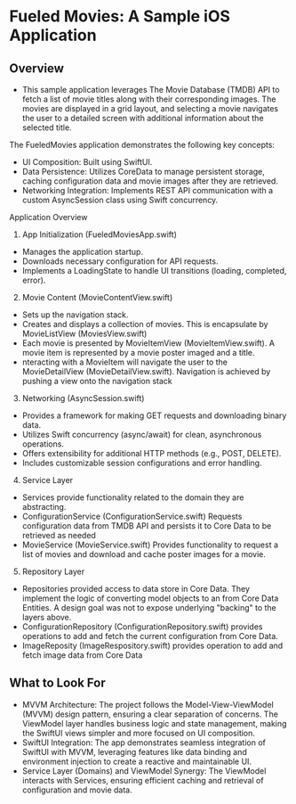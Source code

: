# Fueled Movies: A Sample iOS Application
## Overview
- This sample application leverages The Movie Database (TMDB) API to fetch a list of movie titles along with their corresponding images. The movies are displayed in a grid layout, and selecting a movie navigates the user to a detailed screen with additional information about the selected title.

The FueledMovies application demonstrates the following key concepts:
- UI Composition: Built using SwiftUI.
- Data Persistence: Utilizes CoreData to manage persistent storage, caching configuration data and movie images after they are retrieved.
- Networking Integration: Implements REST API communication with a custom AsyncSession class using Swift concurrency.

Application Overview
1. App Initialization (FueledMoviesApp.swift)
 - Manages the application startup.
 - Downloads necessary configuration for API requests.
 - Implements a LoadingState to handle UI transitions (loading, completed, error).
   
2. Movie Content (MovieContentView.swift)
- Sets up the navigation stack.
- Creates and displays a collection of movies.  This is encapsulate by MovieListView (MoviesView.swift)
- Each movie is presented by MovieItemView (MovieItemView.swift).  A movie item is represented by a movie poster imaged and a title.
- nteracting with a MovieItem will navigate the user to the MovieDetailView (MovieDetailView.swift). Navigation is achieved by pushing a view onto the navigation stack

3. Networking (AsyncSession.swift)
- Provides a framework for making GET requests and downloading binary data.
- Utilizes Swift concurrency (async/await) for clean, asynchronous operations.
- Offers extensibility for additional HTTP methods (e.g., POST, DELETE).
- Includes customizable session configurations and error handling.

4. Service Layer
- Services provide functionality related to the domain they are abstracting.
- ConfigurationService (ConfigurationService.swift) Requests configuration data from TMDB API and persists it to Core Data to be retrieved as needed
- MovieService (MovieService.swift) Provides functionality to request a list of movies and download and cache poster images for a movie.
  
5. Repository Layer
- Repositories provided access to data store in Core Data.  They implement the logic of converting model objects to an from Core Data Entities.  A design goal was not to expose underlying "backing" to the layers above.
- ConfigurationRepository (ConfigurationRepository.swift) provides operations to add and fetch the current configuration from Core Data.
- ImageReposity (ImageRespository.swift) provides operation to add and fetch image data from Core Data

## What to Look For
- MVVM Architecture: The project follows the Model-View-ViewModel (MVVM) design pattern, ensuring a clear separation of concerns. The ViewModel layer handles business logic and state management, making the SwiftUI views simpler and more focused on UI composition.
- SwiftUI Integration: The app demonstrates seamless integration of SwiftUI with MVVM, leveraging features like data binding and environment injection to create a reactive and maintainable UI.
- Service Layer (Domains) and ViewModel Synergy: The ViewModel interacts with Services, ensuring efficient caching and retrieval of configuration and movie data.
  
  

